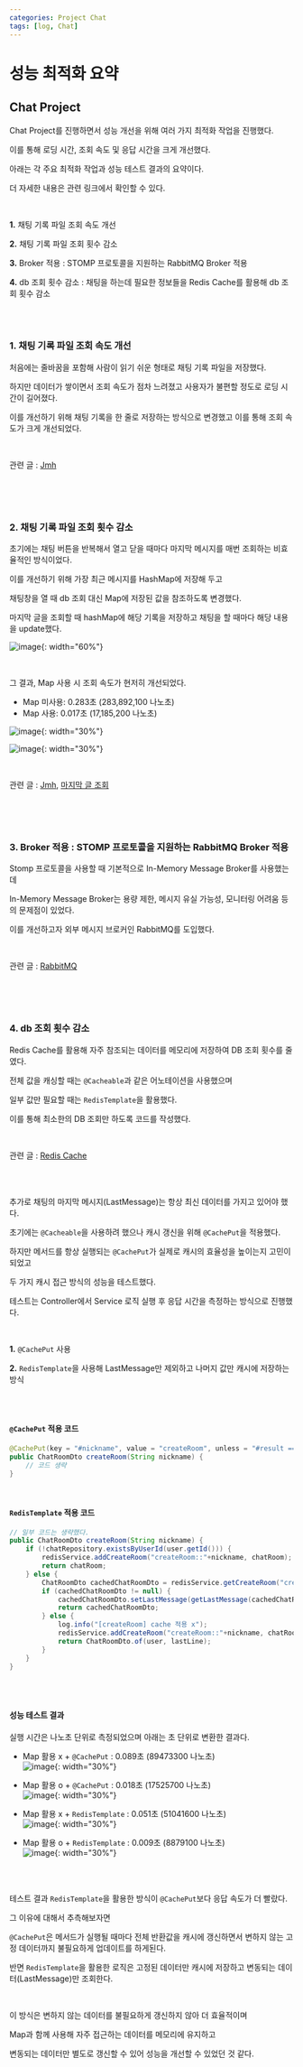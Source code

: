 ```yaml
---
categories: Project Chat
tags: [log, Chat]
---
```


# 성능 최적화 요약 
## Chat Project
Chat Project를 진행하면서 성능 개선을 위해 여러 가지 최적화 작업을 진행했다.

이를 통해 로딩 시간, 조회 속도 및 응답 시간을 크게 개선했다. 

아래는 각 주요 최적화 작업과 성능 테스트 결과의 요약이다.

더 자세한 내용은 관련 링크에서 확인할 수 있다.

<br>

**1.** 채팅 기록 파일 조회 속도 개선

**2.** 채팅 기록 파일 조회 횟수 감소

**3.** Broker 적용 : STOMP 프로토콜을 지원하는 RabbitMQ Broker 적용

**4.** db 조회 횟수 감소 : 채팅을 하는데 필요한 정보들을 Redis Cache를 활용해 db 조회 횟수 감소

<br><br>

### 1. 채팅 기록 파일 조회 속도 개선
처음에는 줄바꿈을 포함해 사람이 읽기 쉬운 형태로 채팅 기록 파일을 저장했다.

하지만 데이터가 쌓이면서 조회 속도가 점차 느려졌고 사용자가 불편할 정도로 로딩 시간이 길어졌다. 

이를 개선하기 위해 채팅 기록을 한 줄로 저장하는 방식으로 변경했고 이를 통해 조회 속도가 크게 개선되었다.

<br>

관련 글 : [Jmh](https://haedal-uni.github.io/posts/JMH/#%ED%8C%8C%EC%9D%BC-%EB%A7%88%EC%A7%80%EB%A7%89-%EA%B8%80%EB%A7%8C-%EC%A1%B0%ED%9A%8C%ED%95%98%EA%B8%B0)

<br><br><br>

### 2. 채팅 기록 파일 조회 횟수 감소
초기에는 채팅 버튼을 반복해서 열고 닫을 때마다 마지막 메시지를 매번 조회하는 비효율적인 방식이었다.

이를 개선하기 위해 가장 최근 메시지를 HashMap에 저장해 두고 

채팅창을 열 때 db 조회 대신 Map에 저장된 값을 참조하도록 변경했다.

마지막 글을 조회할 때 hashMap에 해당 기록을 저장하고 채팅을 할 때마다 해당 내용을 update했다. 

![image](https://github.com/user-attachments/assets/232ab889-b808-416e-80f9-308ec82f6a30){: width="60%"}    

<br>

그 결과, Map 사용 시 조회 속도가 현저히 개선되었다.

- Map 미사용: 0.283초 (283,892,100 나노초)
- Map 사용: 0.017초 (17,185,200 나노초)

![image](https://github.com/user-attachments/assets/faf156f0-7f1c-4ad0-8873-2bbbfb61d509){: width="30%"}    

![image](https://github.com/user-attachments/assets/ddcabf45-2033-4148-8209-2abd7a49b156){: width="30%"}    

<br>

관련 글 : [Jmh](https://haedal-uni.github.io/posts/JMH/#%ED%8C%8C%EC%9D%BC-%EB%A7%88%EC%A7%80%EB%A7%89-%EA%B8%80%EB%A7%8C-%EC%A1%B0%ED%9A%8C%ED%95%98%EA%B8%B0), 
[마지막 글 조회](https://haedal-uni.github.io/posts/%EB%A7%88%EC%A7%80%EB%A7%89-%EA%B8%80-%EC%A1%B0%ED%9A%8C/)     

<br><br><br>

### 3. Broker 적용 : STOMP 프로토콜을 지원하는 RabbitMQ Broker 적용
Stomp 프로토콜을 사용할 때 기본적으로 In-Memory Message Broker를 사용했는데

In-Memory Message Broker는 용량 제한, 메시지 유실 가능성, 모니터링 어려움 등의 문제점이 있었다.

이를 개선하고자 외부 메시지 브로커인 RabbitMQ를 도입했다.

<br>

관련 글 : [RabbitMQ](https://haedal-uni.github.io/posts/RabbitMQ/)     

<br><br><br>

### 4. db 조회 횟수 감소
Redis Cache를 활용해 자주 참조되는 데이터를 메모리에 저장하여 DB 조회 횟수를 줄였다. 

전체 값을 캐싱할 때는 `@Cacheable`과 같은 어노테이션을 사용했으며   

일부 값만 필요할 때는 `RedisTemplate`을 활용했다. 

이를 통해 최소한의 DB 조회만 하도록 코드를 작성했다.

<br>

관련 글 : [Redis Cache](https://haedal-uni.github.io/posts/Redis-Cache/)       

<br><br>

추가로 채팅의 마지막 메시지(LastMessage)는 항상 최신 데이터를 가지고 있어야 했다. 

초기에는 `@Cacheable`을 사용하려 했으나 캐시 갱신을 위해 `@CachePut`을 적용했다. 

하지만 메서드를 항상 실행되는 `@CachePut`가 실제로 캐시의 효율성을 높이는지 고민이 되었고 

두 가지 캐시 접근 방식의 성능을 테스트했다. 

테스트는 Controller에서 Service 로직 실행 후 응답 시간을 측정하는 방식으로 진행했다. 

<br>

**1.** `@CachePut` 사용
   
**2.** `RedisTemplate`을 사용해 LastMessage만 제외하고 나머지 값만 캐시에 저장하는 방식
     
<br><br>

#### `@CachePut` 적용 코드
```java
@CachePut(key = "#nickname", value = "createRoom", unless = "#result == null", cacheManager = "cacheManager")
public ChatRoomDto createRoom(String nickname) {
    // 코드 생략
}
```
<br>

#### `RedisTemplate` 적용 코드
```java
// 일부 코드는 생략했다. 
public ChatRoomDto createRoom(String nickname) {
    if (!chatRepository.existsByUserId(user.getId())) {
        redisService.addCreateRoom("createRoom::"+nickname, chatRoom);
        return chatRoom;
    } else {
        ChatRoomDto cachedChatRoomDto = redisService.getCreateRoom("createRoom::" + nickname);
        if (cachedChatRoomDto != null) {
            cachedChatRoomDto.setLastMessage(getLastMessage(cachedChatRoomDto.getRoomId()));
            return cachedChatRoomDto;
        } else {
            log.info("[createRoom] cache 적용 x");
            redisService.addCreateRoom("createRoom::"+nickname, chatRoom);
            return ChatRoomDto.of(user, lastLine);
        }
    }
}
```

<br><br>

#### 성능 테스트 결과
실행 시간은 나노초 단위로 측정되었으며 아래는 초 단위로 변환한 결과다.
 
- Map 활용 x + `@CachePut` : 0.089초 (89473300 나노초)       
![image](https://github.com/user-attachments/assets/593a16ff-9051-4f95-858e-5ac4b82223e6){: width="30%"}    

- Map 활용 o + `@CachePut` : 0.018초 (17525700 나노초)           
![image](https://github.com/user-attachments/assets/907aa374-b95d-4044-8517-b2839eb23195){: width="30%"}    

- Map 활용 x + `RedisTemplate` : 0.051초 (51041600 나노초)     
![image](https://github.com/user-attachments/assets/8d0997d4-1c29-4942-b3c8-de7022f74ebf){: width="30%"}    


- Map 활용 o + `RedisTemplate` : 0.009초 (8879100 나노초)         
![image](https://github.com/user-attachments/assets/18a81725-5938-445b-8aaa-69246757bebe){: width="30%"}    

<br><br>  

테스트 결과 `RedisTemplate`을 활용한 방식이 `@CachePut`보다 응답 속도가 더 빨랐다. 

그 이유에 대해서 추측해보자면 

`@CachePut`은 메서드가 실행될 때마다 전체 반환값을 캐시에 갱신하면서 변하지 않는 고정 데이터까지 불필요하게 업데이트를 하게된다.

반면 `RedisTemplate`을 활용한 로직은 고정된 데이터만 캐시에 저장하고 변동되는 데이터(LastMessage)만 조회한다.

<br>

이 방식은 변하지 않는 데이터를 불필요하게 갱신하지 않아 더 효율적이며 

Map과 함께 사용해 자주 접근하는 데이터를 메모리에 유지하고

변동되는 데이터만 별도로 갱신할 수 있어 성능을 개선할 수 있었던 것 같다.

